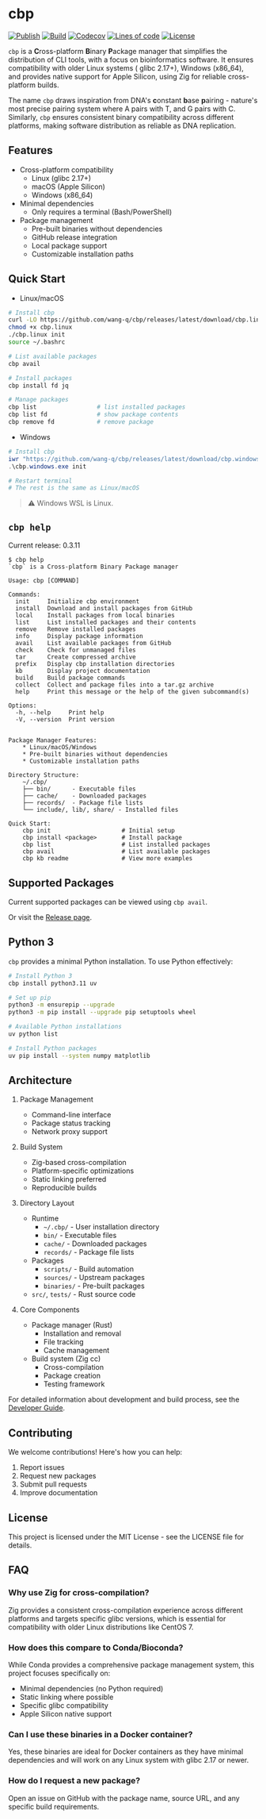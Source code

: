 # cbp

[![Publish](https://github.com/wang-q/cbp/actions/workflows/publish.yml/badge.svg)](https://github.com/wang-q/cbp/actions)
[![Build](https://github.com/wang-q/cbp/actions/workflows/build.yml/badge.svg)](https://github.com/wang-q/cbp/actions)
[![Codecov](https://img.shields.io/codecov/c/github/wang-q/cbp/main.svg)](https://codecov.io/github/wang-q/cbp?branch=main)
[![Lines of code](https://www.aschey.tech/tokei/github/wang-q/cbp)](https://github.com//wang-q/cbp)
[![License](https://img.shields.io/github/license/wang-q/builds)](https://github.com/wang-q/builds/blob/main/LICENSE)

`cbp` is a **C**ross-platform **B**inary **P**ackage manager that simplifies the distribution of CLI
tools, with a focus on bioinformatics software. It ensures compatibility with older Linux systems (
glibc 2.17+), Windows (x86_64), and provides native support for Apple Silicon, using Zig for
reliable cross-platform builds.

The name `cbp` draws inspiration from DNA's **c**onstant **b**ase **p**airing - nature's most
precise pairing system where A pairs with T, and G pairs with C. Similarly, `cbp` ensures consistent
binary compatibility across different platforms, making software distribution as reliable as DNA
replication.

## Features

* Cross-platform compatibility
    - Linux (glibc 2.17+)
    - macOS (Apple Silicon)
    - Windows (x86_64)
* Minimal dependencies
    - Only requires a terminal (Bash/PowerShell)
* Package management
    - Pre-built binaries without dependencies
    - GitHub release integration
    - Local package support
    - Customizable installation paths

## Quick Start

* Linux/macOS

```bash
# Install cbp
curl -LO https://github.com/wang-q/cbp/releases/latest/download/cbp.linux
chmod +x cbp.linux
./cbp.linux init
source ~/.bashrc

# List available packages
cbp avail

# Install packages
cbp install fd jq

# Manage packages
cbp list                 # list installed packages
cbp list fd              # show package contents
cbp remove fd            # remove package

```

* Windows

```powershell
# Install cbp
iwr "https://github.com/wang-q/cbp/releases/latest/download/cbp.windows.exe" -OutFile cbp.windows.exe
.\cbp.windows.exe init

# Restart terminal
# The rest is the same as Linux/macOS

```

> ⚠️ Windows WSL is Linux.

## `cbp help`

Current release: 0.3.11

```console
$ cbp help
`cbp` is a Cross-platform Binary Package manager

Usage: cbp [COMMAND]

Commands:
  init     Initialize cbp environment
  install  Download and install packages from GitHub
  local    Install packages from local binaries
  list     List installed packages and their contents
  remove   Remove installed packages
  info     Display package information
  avail    List available packages from GitHub
  check    Check for unmanaged files
  tar      Create compressed archive
  prefix   Display cbp installation directories
  kb       Display project documentation
  build    Build package commands
  collect  Collect and package files into a tar.gz archive
  help     Print this message or the help of the given subcommand(s)

Options:
  -h, --help     Print help
  -V, --version  Print version


Package Manager Features:
    * Linux/macOS/Windows
    * Pre-built binaries without dependencies
    * Customizable installation paths

Directory Structure:
    ~/.cbp/
    ├── bin/      - Executable files
    ├── cache/    - Downloaded packages
    ├── records/  - Package file lists
    └── include/, lib/, share/ - Installed files

Quick Start:
    cbp init                    # Initial setup
    cbp install <package>       # Install package
    cbp list                    # List installed packages
    cbp avail                   # List available packages
    cbp kb readme               # View more examples

```

## Supported Packages

Current supported packages can be viewed using `cbp avail`.

Or visit the [Release page](https://github.com/wang-q/cbp/releases/tag/Binaries).

## Python 3

`cbp` provides a minimal Python installation. To use Python effectively:

```bash
# Install Python 3
cbp install python3.11 uv

# Set up pip
python3 -m ensurepip --upgrade
python3 -m pip install --upgrade pip setuptools wheel

# Available Python installations
uv python list

# Install Python packages
uv pip install --system numpy matplotlib

```

## Architecture

1. Package Management
    * Command-line interface
    * Package status tracking
    * Network proxy support

2. Build System
    * Zig-based cross-compilation
    * Platform-specific optimizations
    * Static linking preferred
    * Reproducible builds

3. Directory Layout
    * Runtime
        - `~/.cbp/`  - User installation directory
        - `bin/`     - Executable files
        - `cache/`   - Downloaded packages
        - `records/` - Package file lists
    * Packages
        - `scripts/` - Build automation
        - `sources/` - Upstream packages
        - `binaries/` - Pre-built packages
    * `src/`, `tests/` - Rust source code

4. Core Components
    * Package manager (Rust)
        - Installation and removal
        - File tracking
        - Cache management
    * Build system (Zig cc)
        - Cross-compilation
        - Package creation
        - Testing framework

For detailed information about development and build process, see
the [Developer Guide](doc/developer.md).

## Contributing

We welcome contributions! Here's how you can help:

1. Report issues
2. Request new packages
3. Submit pull requests
4. Improve documentation

## License

This project is licensed under the MIT License - see the LICENSE file for details.

## FAQ

### Why use Zig for cross-compilation?

Zig provides a consistent cross-compilation experience across different platforms and targets
specific glibc versions, which is essential for compatibility with older Linux distributions like
CentOS 7.

### How does this compare to Conda/Bioconda?

While Conda provides a comprehensive package management system, this project focuses specifically
on:

- Minimal dependencies (no Python required)
- Static linking where possible
- Specific glibc compatibility
- Apple Silicon native support

### Can I use these binaries in a Docker container?

Yes, these binaries are ideal for Docker containers as they have minimal dependencies and will work
on any Linux system with glibc 2.17 or newer.

### How do I request a new package?

Open an issue on GitHub with the package name, source URL, and any specific build requirements.
